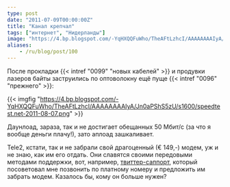 ```yaml
---
type: post
date: "2011-07-09T00:00:00Z"
title: "Канал крепчал"
tags: ["интернет", "Нидерланды"]
image: "https://4.bp.blogspot.com/-YqHXQQFuWho/TheAFtLzhcI/AAAAAAAAIyA/Jn0aPShS5zU/s1600/speedtest.net-2011-08-07.png"
aliases:
    - /ru/blog/post/100
---
```


После прокладки {{< intref "0099" "новых кабелей" >}} и продувки лазеров байты заструились по оптоволокну ещё пуще {{< intref "0096" "прежнего" >}}:

{{< imgfig "https://4.bp.blogspot.com/-YqHXQQFuWho/TheAFtLzhcI/AAAAAAAAIyA/Jn0aPShS5zU/s1600/speedtest.net-2011-08-07.png" >}}

<!--more-->

Даунлоад, зараза, так и не достигает обещанных 50 Мбит/с (за что я вообще деньги плачу!), зато аплоад зашкаливает.

Tele2, кстати, так и не забрали свой драгоценный (€ 149,-) модем, уж и не знаю, как им его отдать. Они славятся своими передовыми методами поддержки, вот, например, [твиттер-саппорт](http://twitter.com/#!/Tele2Webcare), который посоветовал мне позвонить по платному номеру и предложить им забрать модем. Казалось бы, кому он больше нужен?
